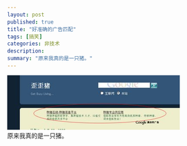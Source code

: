 ```yaml
---
layout: post
published: true
title: "好准确的广告匹配"
tags: [搞笑]
categories: 非技术    
description: 
summary: "原来我真的是一只猪。"
---
```

[![pig-733618.jpg][]][pig-733618.jpg 1]  
原来我真的是一只猪。


[pig-733618.jpg]: /images/pig-733618.jpg
[pig-733618.jpg 1]: /images/pig-733622.jpg